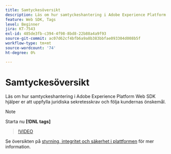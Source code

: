 ```yaml
---
title: Samtyckesöversikt
description: Läs om hur samtyckeshantering i Adobe Experience Platform Web SDK hjälper er att uppfylla juridiska sekretesskrav och följa kundernas önskemål.
feature: Web SDK, Tags
level: Beginner
jira: KT-7543
exl-id: 485de3fb-c394-4f98-8bd8-22b88a4a9f93
source-git-commit: ac07d62cf4bfb6a9a8b383bbfae093304d008b5f
workflow-type: tm+mt
source-wordcount: '74'
ht-degree: 0%

---
```


# Samtyckesöversikt

Läs om hur samtyckeshantering i Adobe Experience Platform Web SDK hjälper er att uppfylla juridiska sekretesskrav och följa kundernas önskemål.

>[!NOTE]
>
> Starta nu **[!DNL tags]**

>[!VIDEO](https://video.tv.adobe.com/v/332693/?quality=12&learn=on)

Se översikten på [styrning, integritet och säkerhet i plattformen](https://experienceleague.adobe.com/docs/experience-platform/landing/governance-privacy-security/overview.html?lang=en#consent) för mer information.
